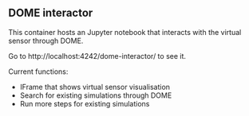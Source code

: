 ## DOME interactor
This container hosts an Jupyter notebook that interacts with the virtual sensor through DOME.

Go to http://localhost:4242/dome-interactor/ to see it.

Current functions:

- IFrame that shows virtual sensor visualisation
- Search for existing simulations through DOME
- Run more steps for existing simulations
